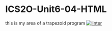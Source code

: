 # ICS2O-Unit6-04-HTML
this is my area of a trapezoid program
[![linter](https://github.com/Hafsa-Woyessa/ICS2O-Unit6-04-HTML/workflows/linter/badge.svg)](https://github.com/marketplace/actions/super-linter)
